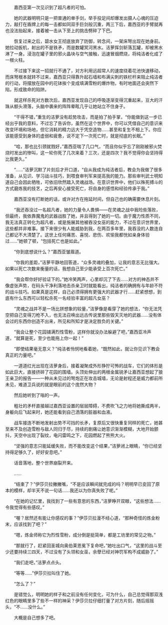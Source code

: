 　　嘉西亚第一次见识到了超凡者的可怕。

　　她的武器明明只是一把普通的单手剑，举手投足间却爆发出摄人心魂的压迫力，敲打在盾牌上的每一击都如同双手巨剑般沉重，两三下后，嘉西亚的手臂就再也没法抬起来，接着被一击从下至上的挑击劈碎了下巴。

　　恢复过来之后，碧水女王彻底放弃了防御，转念间，一架床弩出现在她身前。她拉动扳机，射出的不是铁矛，而是数罐冥河黑水。洁萝挥剑斩落瓦罐，却被黑水淋了一身。浸泡在罐子里的邪火晶块与空气接触，迅速冒烟燃烧，将纯洁者化成了一根火柱。

　　不过接下来这一招就行不通了，对方利用远超常人的速度绕着花池快速移动，而床弩根本就转不过来，嘉西亚只得靠升起石墙和布满尖刺的铁栏杆来阻止纯洁者的行动，将摆放在园中的花钵挨个变成填满雪粉的爆炸物，有时地面还会突然下陷，形成致命的陷阱。

　　就这样杀死对方数次后，嘉西亚发现自己的呼吸逐渐变得沉重起来，豆大的汗珠从额头滑落，头脑中袭来的阵阵晕眩几乎让她站立不住身子。

　　“干得不错，”重生的洁萝没有趁势攻击，而是拍了拍手掌，“你能做到这一步已经出乎我的意料，不过忘了告诉你，虽然在这个世界中，你可以凭借自己的意识来改变环境和场地，但它消耗的精力远大于凭空造物……甚至和复生不相上下。你应该能感受到身体的虚弱和疲惫，说不定下一次死亡时，就是彻底的长眠。”

　　“哈，那也比引颈就戮好，”嘉西亚喘了几口气，“而且你似乎忘了刚刚被邪火焚烧时发出的惨叫，这一轮你死了几次来着？三次，还是四次？我不觉得你会坚持得比我更久。”

　　“……”洁萝沉默了片刻后才开口道，“自从我成为纯洁者后，教会为我做了很多准备，从见识、学习战斗技巧，到喂食审判军来提高我的能力。那些审判武士明知道自己会因此牺牲，可依旧欣然踏入灵魂战场。在意识世界中，他们以殊死搏斗的方式磨炼我的技艺，之后再安心接受死亡，将自身的感悟和经验传承于我。”

　　嘉西亚没有打断她的话，或许对方在拖延时间，但自己也的确需要休息片刻。

　　“我还吞没过一名超凡者，她的力量令人畏惧——在灵魂之战中我险些落败，但最终，我依靠魔鬼的武器战胜了她，并且得到了她的一切。由于魔力性质不同，我无法真正转化为超凡者，或是施展其他被吞没女巫的能力，不过在意识世界里，这些都并非难事。接下来很少有人能威胁到我，在两百多年里，我吞没的人数连自己都记不大清楚了。这世上任何痛苦、喜悦、悲伤、欢愉我都恍如亲身体验过……”她顿了顿，“包括死亡也是如此。”

　　“你到底想说什么？”嘉西亚皱眉道。

　　“你我的差距，”洁萝平静地回答道，“众多灵魂的叠加，让我的意志无比强大。如果以死亡次数来衡量的话，我想自己至少能承受上百次死亡。”

　　“我会帮你好好验证下的。”她冷笑两声，心里却沉了下去……对方的神态并不像虚张声势，在码头干净利落地击杀亲卫时就能看出，纯洁者的确拥有与年龄不符的战斗技巧。如果真是这样，自己必须得拥有更强大的武器才行……赶紧想想，到底有什么东西可以轻松杀死一名经验丰富的超凡女巫？

　　“灵魂之战并不是一场比拼想象的较量，”洁萝像是看穿了她的想法，“你无法凭空把自己变得刀枪不入，也无法召唤出远古传说里那些毁天灭地的武器……没有体会过的东西你创造不出来，所见和所知才是决定胜负的关键。”

　　“我会让整个花园铺满烈性雪粉，这样你就没办法躲避了吧，”嘉西亚冷声道，“就算是死，至少也能拖上你一起！”

　　“即使结果毫无意义？”纯洁者怜悯地看着她，“既然如此，就让你见识下教会真正的力量吧。”

　　一道道红光出现在洁萝身后，接着凝聚成外形狰狞可怖的战车，它们的体形是如此巨大，直接挤碎了花园的围墙。头顶处伸出的两根金属锐矛让嘉西亚想起了狼王亲卫的报告——一种从未见过的弩炮正在攻击城墙，无论是射程还是威力都前所未见，难道卫兵说的就是眼前的这个庞然大物？

　　然后她听到了嗡的一声。

　　粗壮的矛杆直接越过嘉西亚设置的层层障碍，不费吹飞之力地将她撕成两半，身躯向后飞起来时，她还能看到自己洒落的脏器和血液。

　　战车接连不断地发射出势不可挡的长矛，复原后又很快重复同样的死亡，她甚至来不及创造雪粉与敌人同归于尽，持续的剧痛让她意识渐渐模糊，大地开始颤抖，天空中出现了裂纹，电闪雷鸣之下，花园燃起了熊熊大火。

　　“坚强的意志只能延缓失败，而不能改变这个结果，”洁萝闭上眼睛，“你已经坚持得足够久了，好好安息吧。”

　　话音落地，整个世界崩裂开来。

　　……

　　“结束了？”伊莎贝拉撇撇嘴，“不是应该瞬间就完成的吗？明明早已变回了原本的模样，却半天不说一句话……我还以为你真失败了呢。”

　　“在她的记忆里，我找到了一些有意思的东西，”洁萝睁开双眼，“这些想法……令我觉得有些感叹。”

　　“喔？居然还有能让你感叹的事？”伊莎贝拉漫不经心道，“那种奇怪的炼金粉末，应该找到了吧？”

　　“嗯，炼金师称它为烈性雪粉，成分倒是挺简单，都是工坊里的常见之物。”

　　“那就行了，赶紧回圣城向奥伯莱恩冕下复命吧，”她吐出口气，“这里的战斗至少还要持续三四天，不过没有了头领和女巫，余孽已经对神罚军构不成威胁了。”

　　“我们走吧，”洁萝点点头。

　　“等等……”伊莎贝拉叫住了她。

　　“怎么了？”

　　是错觉么，明明她的样子和之前没有任何变化，可为什么，自己总觉得那双浅红色的眼睛里多了些不一样的神采？伊莎贝拉仔细打量了对方片刻，随后摇摇头，“不……没什么。”

　　大概是自己想多了吧。
